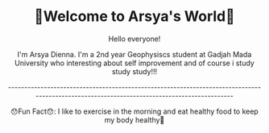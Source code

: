 <div align="center">
  <h1>🌟Welcome to Arsya's World🌟</h1>
  <p>Hello everyone!</p>
  <p>I'm Arsya Dienna. I'm a 2nd year Geophysiscs student at Gadjah Mada University who interesting about self improvement and of course i study study study!!!</p>
  -------------------------------------------------------------------------------------------------------------------------------------------
  <p>😯Fun Fact😯: I like to exercise in the morning and eat healthy food to keep my body healthy💪</p>
</div>
